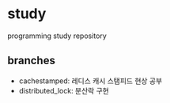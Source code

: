 # study
programming study repository

## branches
* cachestamped: 레디스 캐시 스탬피드 현상 공부
* distributed_lock: 분산락 구현
